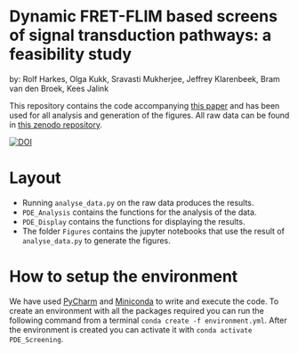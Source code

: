 # Dynamic FRET-FLIM based screens of signal transduction pathways: a feasibility study
by: Rolf Harkes, Olga Kukk, Sravasti Mukherjee, Jeffrey Klarenbeek, Bram van den Broek, Kees Jalink

This repository contains the code accompanying [this paper](https://www.google.com) and has been used for all analysis and generation of the figures. All raw data can be found in [this zenodo repository](https://zenodo.org/record/4746173).

[![DOI](https://zenodo.org/badge/DOI/10.5281/zenodo.4746173.svg)](https://doi.org/10.5281/zenodo.4746173)

# Layout
* Running `analyse_data.py` on the raw data produces the results.
* `PDE_Analysis` contains the functions for the analysis of the data.
* `PDE_Display` contains the functions for displaying the results.
* The folder `Figures` contains the jupyter notebooks that use the result of `analyse_data.py` to generate the figures.

# How to setup the environment
We have used [PyCharm](https://www.jetbrains.com/pycharm/) and [Miniconda](https://docs.conda.io/en/latest/miniconda.html) to write and execute the code. 
To create an environment with all the packages required you can run the following command from a terminal `conda create -f environment.yml`.
After the environment is created you can activate it with `conda activate PDE_Screening`.
